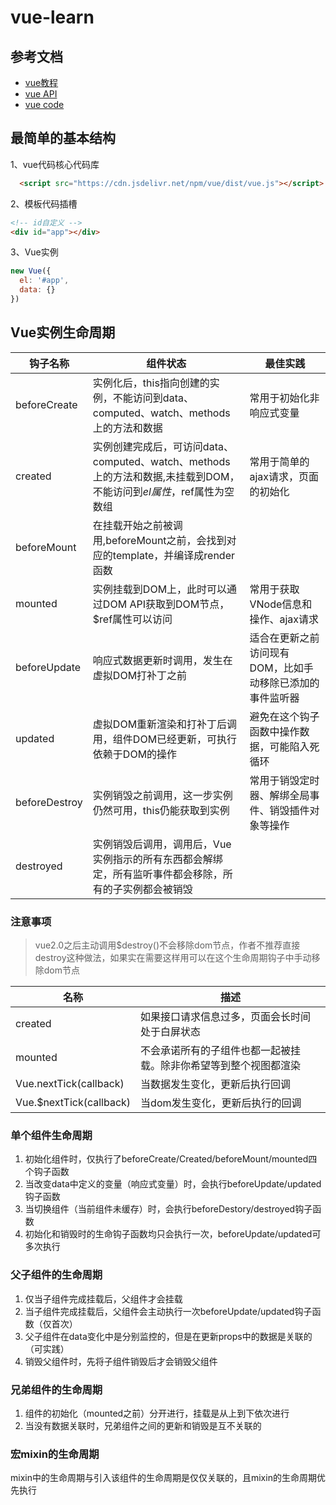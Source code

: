 # vue-learn

## 参考文档
* [vue教程](https://cn.vuejs.org/v2/guide/)
* [vue API](https://cn.vuejs.org/v2/api/)
* [vue code](https://github.com/vuejs/vue)


## 最简单的基本结构
1、vue代码核心代码库
```html
  <script src="https://cdn.jsdelivr.net/npm/vue/dist/vue.js"></script>
```
2、模板代码插槽
```html
<!-- id自定义 -->
<div id="app"></div>
```
3、Vue实例
```js
new Vue({
  el: '#app',
  data: {}
})
```

## Vue实例生命周期

钩子名称  | 组件状态 | 最佳实践
------------- | ------------- | -------------
beforeCreate   | 实例化后，this指向创建的实例，不能访问到data、computed、watch、methods上的方法和数据 | 常用于初始化非响应式变量
created   | 实例创建完成后，可访问data、computed、watch、methods上的方法和数据,未挂载到DOM，不能访问到$el属性，$ref属性为空数组 | 常用于简单的ajax请求，页面的初始化
beforeMount  | 在挂载开始之前被调用,beforeMount之前，会找到对应的template，并编译成render函数 | 
mounted   | 实例挂载到DOM上，此时可以通过DOM API获取到DOM节点，$ref属性可以访问 | 常用于获取VNode信息和操作、ajax请求
beforeUpdate   | 响应式数据更新时调用，发生在虚拟DOM打补丁之前 | 适合在更新之前访问现有DOM，比如手动移除已添加的事件监听器
updated   | 虚拟DOM重新渲染和打补丁后调用，组件DOM已经更新，可执行依赖于DOM的操作 | 避免在这个钩子函数中操作数据，可能陷入死循环
beforeDestroy   | 实例销毁之前调用，这一步实例仍然可用，this仍能获取到实例 | 常用于销毁定时器、解绑全局事件、销毁插件对象等操作
destroyed   | 实例销毁后调用，调用后，Vue实例指示的所有东西都会解绑定，所有监听事件都会移除，所有的子实例都会被销毁 | 

### 注意事项
> vue2.0之后主动调用$destroy()不会移除dom节点，作者不推荐直接destroy这种做法，如果实在需要这样用可以在这个生命周期钩子中手动移除dom节点

名称 | 描述
------------- | -------------
created | 如果接口请求信息过多，页面会长时间处于白屏状态
mounted | 不会承诺所有的子组件也都一起被挂载。除非你希望等到整个视图都渲染
Vue.nextTick(callback) | 当数据发生变化，更新后执行回调
Vue.$nextTick(callback) | 当dom发生变化，更新后执行的回调

### 单个组件生命周期
1. 初始化组件时，仅执行了beforeCreate/Created/beforeMount/mounted四个钩子函数
2. 当改变data中定义的变量（响应式变量）时，会执行beforeUpdate/updated钩子函数
3. 当切换组件（当前组件未缓存）时，会执行beforeDestory/destroyed钩子函数
4. 初始化和销毁时的生命钩子函数均只会执行一次，beforeUpdate/updated可多次执行

### 父子组件的生命周期
1. 仅当子组件完成挂载后，父组件才会挂载
2. 当子组件完成挂载后，父组件会主动执行一次beforeUpdate/updated钩子函数（仅首次）
3. 父子组件在data变化中是分别监控的，但是在更新props中的数据是关联的（可实践）
4. 销毁父组件时，先将子组件销毁后才会销毁父组件


### 兄弟组件的生命周期
1. 组件的初始化（mounted之前）分开进行，挂载是从上到下依次进行
2. 当没有数据关联时，兄弟组件之间的更新和销毁是互不关联的


### 宏mixin的生命周期
mixin中的生命周期与引入该组件的生命周期是仅仅关联的，且mixin的生命周期优先执行

